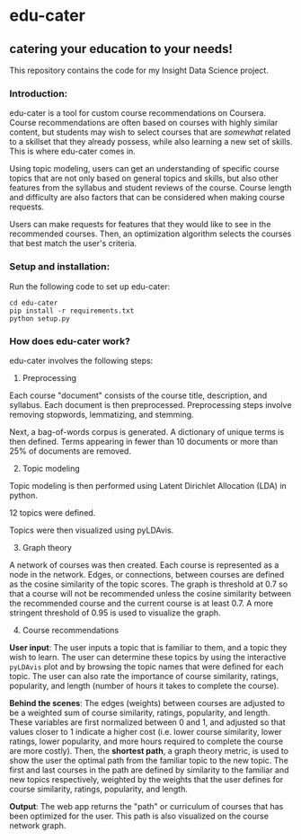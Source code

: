 # edu-cater  

## catering your education to your needs!  

This repository contains the code for my Insight Data Science project.

### Introduction:  

edu-cater is a tool for custom course recommendations on Coursera. Course recommendations are often based on courses with highly similar content, but students may wish to select courses that are *somewhat* related to a skillset that they already possess, while also learning a new set of skills. This is where edu-cater comes in.  
 
Using topic modeling, users can get an understanding of specific course topics that are not only based on general topics and skills, but also other features from the syllabus and student reviews of the course. Course length and difficulty are also factors that can be considered when making course requests.

Users can make requests for features that they would like to see in the recommended courses. Then, an optimization algorithm selects the courses that best match the user's criteria.
  
### Setup and installation:  

Run the following code to set up edu-cater:

`cd edu-cater`  
`pip install -r requirements.txt`  
`python setup.py`

### How does edu-cater work?  

edu-cater involves the following steps:  

1) Preprocessing  

Each course "document" consists of the course title, description, and syllabus. Each document is then preprocessed. Preprocessing steps involve removing stopwords, lemmatizing, and stemming.  

Next, a bag-of-words corpus is generated. A dictionary of unique terms is then defined. Terms appearing in fewer than 10 documents or more than 25% of documents are removed.  

2) Topic modeling  

Topic modeling is then performed using Latent Dirichlet Allocation (LDA) in python.  

12 topics were defined.  

Topics were then visualized using pyLDAvis.  

3) Graph theory 

A network of courses was then created. Each course is represented as a node in the network. Edges, or connections, between courses are defined as the cosine similarity of the topic scores.  The graph is threshold at 0.7 so that a course will not be recommended unless the cosine similarity between the recommended course and the current course is at least 0.7. A more stringent threshold of 0.95 is used to visualize the graph.  

4) Course recommendations  

<b>User input</b>: The user inputs a topic that is familiar to them, and a topic they wish to learn. The user can determine these topics by using the interactive `pyLDAvis` plot and by browsing the topic names that were defined for each topic. The user can also rate the importance of course similarity, ratings, popularity, and length (number of hours it takes to complete the course).  

<b>Behind the scenes</b>: The edges (weights) between courses are adjusted to be a weighted sum of course similarity, ratings, popularity, and length. These variables are first normalized between 0 and 1, and adjusted so that values closer to 1 indicate a higher cost (i.e. lower course similarity, lower ratings, lower popularity, and more hours required to complete the course are more costly). Then, the <b>shortest path</b>, a graph theory metric, is used to show the user the optimal path from the familiar topic to the new topic. The first and last courses in the path are defined by similarity to the familiar and new topics respectively, weighted by the weights that the user defines for course similarity, ratings, popularity, and length. 

<b>Output</b>: The web app returns the "path" or curriculum of courses that has been optimized for the user. This path is also visualized on the course network graph.  



